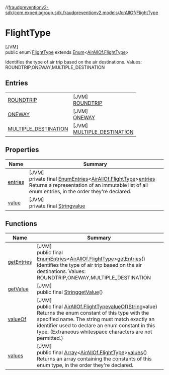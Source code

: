 //[fraudpreventionv2-sdk](../../../../index.md)/[com.expediagroup.sdk.fraudpreventionv2.models](../../index.md)/[AirAllOf](../index.md)/[FlightType](index.md)

# FlightType

[JVM]\
public enum [FlightType](index.md) extends [Enum](https://docs.oracle.com/javase/8/docs/api/java/lang/Enum.html)&lt;[AirAllOf.FlightType](index.md)&gt;

Identifies the type of air trip based on the air destinations. Values: ROUNDTRIP,ONEWAY,MULTIPLE_DESTINATION

## Entries

| | |
|---|---|
| [ROUNDTRIP](-r-o-u-n-d-t-r-i-p/index.md) | [JVM]<br>[ROUNDTRIP](-r-o-u-n-d-t-r-i-p/index.md) |
| [ONEWAY](-o-n-e-w-a-y/index.md) | [JVM]<br>[ONEWAY](-o-n-e-w-a-y/index.md) |
| [MULTIPLE_DESTINATION](-m-u-l-t-i-p-l-e_-d-e-s-t-i-n-a-t-i-o-n/index.md) | [JVM]<br>[MULTIPLE_DESTINATION](-m-u-l-t-i-p-l-e_-d-e-s-t-i-n-a-t-i-o-n/index.md) |

## Properties

| Name | Summary |
|---|---|
| [entries](index.md#-121720241%2FProperties%2F-173342751) | [JVM]<br>private final [EnumEntries](https://kotlinlang.org/api/latest/jvm/stdlib/kotlin.enums/-enum-entries/index.html)&lt;[AirAllOf.FlightType](index.md)&gt;[entries](index.md#-121720241%2FProperties%2F-173342751)<br>Returns a representation of an immutable list of all enum entries, in the order they're declared. |
| [value](index.md#1050809614%2FProperties%2F-173342751) | [JVM]<br>private final [String](https://docs.oracle.com/javase/8/docs/api/java/lang/String.html)[value](index.md#1050809614%2FProperties%2F-173342751) |

## Functions

| Name | Summary |
|---|---|
| [getEntries](get-entries.md) | [JVM]<br>public final [EnumEntries](https://kotlinlang.org/api/latest/jvm/stdlib/kotlin.enums/-enum-entries/index.html)&lt;[AirAllOf.FlightType](index.md)&gt;[getEntries](get-entries.md)()<br>Identifies the type of air trip based on the air destinations. Values: ROUNDTRIP,ONEWAY,MULTIPLE_DESTINATION |
| [getValue](get-value.md) | [JVM]<br>public final [String](https://docs.oracle.com/javase/8/docs/api/java/lang/String.html)[getValue](get-value.md)() |
| [valueOf](value-of.md) | [JVM]<br>public final [AirAllOf.FlightType](index.md)[valueOf](value-of.md)([String](https://docs.oracle.com/javase/8/docs/api/java/lang/String.html)value)<br>Returns the enum constant of this type with the specified name. The string must match exactly an identifier used to declare an enum constant in this type. (Extraneous whitespace characters are not permitted.) |
| [values](values.md) | [JVM]<br>public final [Array](https://kotlinlang.org/api/latest/jvm/stdlib/kotlin/-array/index.html)&lt;[AirAllOf.FlightType](index.md)&gt;[values](values.md)()<br>Returns an array containing the constants of this enum type, in the order they're declared. |
